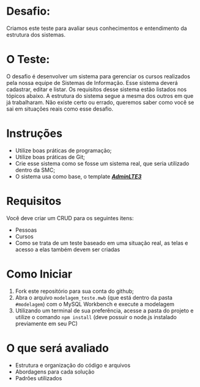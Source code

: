 # Desafio:
Criamos este teste para avaliar seus conhecimentos e entendimento da estrutura dos sistemas.

# O Teste:
O desafio é desenvolver um sistema para gerenciar os cursos realizados pela nossa equipe de Sistemas de Informação.
Esse sistema deverá cadastrar, editar e listar.
Os requisitos desse sistema estão listados nos tópicos abaixo.
A estrutura do sistema segue a mesma dos outros em que já trabalharam.
Não existe certo ou errado, queremos saber como você se sai em situações reais como esse desafio.

# Instruções
- Utilize boas práticas de programação;
- Utilize boas práticas de Git;
- Crie esse sistema como se fosse um sistema real, que seria utilizado dentro da SMC;
- O sistema usa como base, o template **_[AdminLTE3](https://adminlte.io/themes/v3/)_**

# Requisitos
Você deve criar um CRUD para os seguintes itens:
- Pessoas
- Cursos
- Como se trata de um teste baseado em uma situação real, as telas e acesso a elas também devem ser criadas

# Como Iniciar
1. Fork este repositório para sua conta do github;
2. Abra o arquivo `modelagem_teste.mwb` (que está dentro da pasta `#modelagem`) com o MySQL Workbench e execute a modelagem
3. Utilizando um terminal de sua preferência, acesse a pasta do projeto e utilize o comando `npm install` (deve possuir o node.js instalado previamente em seu PC)

# O que será avaliado
- Estrutura e organização do código e arquivos
- Abordagens para cada solução
- Padrões utilizados


